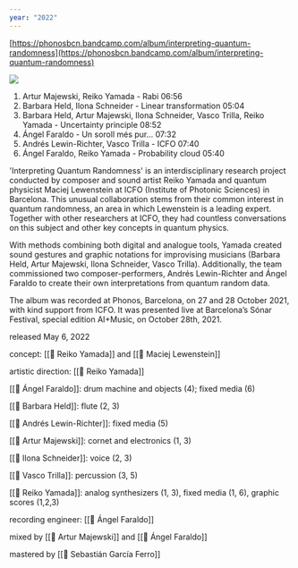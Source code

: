 ```yaml
---
year: "2022"
---
```

[https://phonosbcn.bandcamp.com/album/interpreting-quantum-randomness](https://phonosbcn.bandcamp.com/album/interpreting-quantum-randomness)

![](https://camo.githubusercontent.com/8093eaae13e6852be98105a2fdc3ef7b18f45ec6a0038d593504592a877ba0c6/68747470733a2f2f66342e6263626974732e636f6d2f696d672f61313937383231353739365f31302e6a7067)

1. Artur Majewski, Reiko Yamada - Rabi 06:56
2. Barbara Held, Ilona Schneider - Linear transformation 05:04
3. Barbara Held, Artur Majewski, Ilona Schneider, Vasco Trilla, Reiko Yamada - Uncertainty principle 08:52
4. Ángel Faraldo - Un soroll més pur... 07:32
5. Andrés Lewin-Richter, Vasco Trilla - ICFO 07:40
6. Ángel Faraldo, Reiko Yamada - Probability cloud 05:40

'Interpreting Quantum Randomness' is an interdisciplinary research project conducted by composer and sound artist Reiko Yamada and quantum physicist Maciej Lewenstein at ICFO (Institute of Photonic Sciences) in Barcelona. This unusual collaboration stems from their common interest in quantum randomness, an area in which Lewenstein is a leading expert. Together with other researchers at ICFO, they had countless conversations on this subject and other key concepts in quantum physics.

With methods combining both digital and analogue tools, Yamada created sound gestures and graphic notations for improvising musicians (Barbara Held, Artur Majewski, Ilona Schneider, Vasco Trilla). Additionally, the team commissioned two composer-performers, Andrés Lewin-Richter and Ángel Faraldo to create their own interpretations from quantum random data.

The album was recorded at Phonos, Barcelona, on 27 and 28 October 2021, with kind support from ICFO. It was presented live at Barcelona’s Sónar Festival, special edition AI+Music, on October 28th, 2021.

released May 6, 2022

concept: [[👤 Reiko Yamada]] and [[👤 Maciej Lewenstein]]

artistic direction: [[👤 Reiko Yamada]]

[[👤 Ángel Faraldo]]: drum machine and objects (4); fixed media (6)

[[👤 Barbara Held]]: flute (2, 3)

[[👤 Andrés Lewin-Richter]]: fixed media (5)

[[👤 Artur Majewski]]: cornet and electronics (1, 3)

[[👤 Ilona Schneider]]: voice (2, 3)

[[👤 Vasco Trilla]]: percussion (3, 5)

[[👤 Reiko Yamada]]: analog synthesizers (1, 3), fixed media (1, 6), graphic scores (1,2,3)

recording engineer: [[👤 Ángel Faraldo]]

mixed by [[👤 Artur Majewski]] and [[👤 Ángel Faraldo]]

mastered by [[👤 Sebastián García Ferro]]